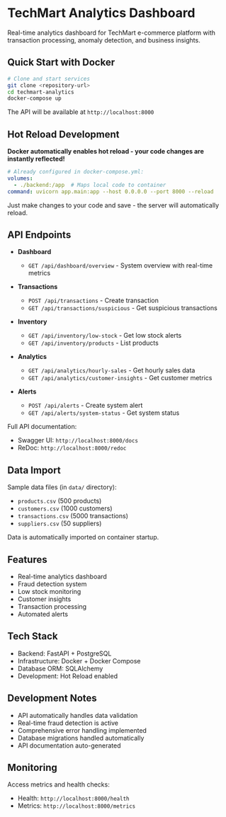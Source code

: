 # TechMart Analytics Dashboard

Real-time analytics dashboard for TechMart e-commerce platform with transaction processing, anomaly detection, and business insights.

## Quick Start with Docker

```bash
# Clone and start services
git clone <repository-url>
cd techmart-analytics
docker-compose up
```

The API will be available at `http://localhost:8000`

## Hot Reload Development

**Docker automatically enables hot reload - your code changes are instantly reflected!**

```yaml
# Already configured in docker-compose.yml:
volumes:
  - ./backend:/app  # Maps local code to container
command: uvicorn app.main:app --host 0.0.0.0 --port 8000 --reload
```

Just make changes to your code and save - the server will automatically reload.

## API Endpoints

- **Dashboard**
  - `GET /api/dashboard/overview` - System overview with real-time metrics
  
- **Transactions**
  - `POST /api/transactions` - Create transaction
  - `GET /api/transactions/suspicious` - Get suspicious transactions
  
- **Inventory**
  - `GET /api/inventory/low-stock` - Get low stock alerts
  - `GET /api/inventory/products` - List products
  
- **Analytics**
  - `GET /api/analytics/hourly-sales` - Get hourly sales data
  - `GET /api/analytics/customer-insights` - Get customer metrics
  
- **Alerts**
  - `POST /api/alerts` - Create system alert
  - `GET /api/alerts/system-status` - Get system status

Full API documentation: 
- Swagger UI: `http://localhost:8000/docs`
- ReDoc: `http://localhost:8000/redoc`

## Data Import

Sample data files (in `data/` directory):
- `products.csv` (500 products)
- `customers.csv` (1000 customers)
- `transactions.csv` (5000 transactions)
- `suppliers.csv` (50 suppliers)

Data is automatically imported on container startup.

## Features

- Real-time analytics dashboard
- Fraud detection system
- Low stock monitoring
- Customer insights
- Transaction processing
- Automated alerts

## Tech Stack

- Backend: FastAPI + PostgreSQL
- Infrastructure: Docker + Docker Compose
- Database ORM: SQLAlchemy
- Development: Hot Reload enabled

## Development Notes

- API automatically handles data validation
- Real-time fraud detection is active
- Comprehensive error handling implemented
- Database migrations handled automatically
- API documentation auto-generated

## Monitoring

Access metrics and health checks:
- Health: `http://localhost:8000/health`
- Metrics: `http://localhost:8000/metrics` 
